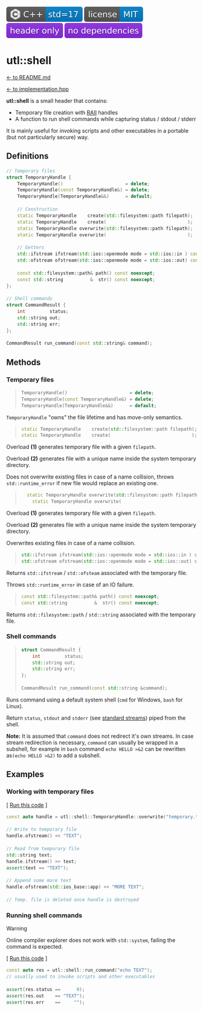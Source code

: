 [<img src ="images/icon_cpp_std_17.svg">](https://en.wikipedia.org/wiki/C%2B%2B#Standardization)
[<img src ="images/icon_license_mit.svg">](./LICENSE.md)
[<img src ="images/icon_header_only.svg">](https://en.wikipedia.org/wiki/Header-only)
[<img src ="images/icon_no_dependencies.svg">](https://github.com/DmitriBogdanov/UTL/tree/master/single_include)

# utl::shell

[<- to README.md](..)

[<- to implementation.hpp](https://github.com/DmitriBogdanov/UTL/blob/master/include/UTL/shell.hpp)

**utl::shell** is a small header that contains:

- Temporary file creation with [RAII](https://en.cppreference.com/w/cpp/language/raii.html) handles
- A function to run shell commands while capturing status / stdout / stderr

It is mainly useful for invoking scripts and other executables in a portable (but not particularly secure) way.

## Definitions

```cpp
// Temporary files
struct TemporaryHandle {
    TemporaryHandle()                       = delete;
    TemporaryHandle(const TemporaryHandle&) = delete;
    TemporaryHandle(TemporaryHandle&&)      = default;
    
    // Construction
    static TemporaryHandle    create(std::filesystem::path filepath);
    static TemporaryHandle    create(                              );
	static TemporaryHandle overwrite(std::filesystem::path filepath);
    static TemporaryHandle overwrite(                              );
    
    // Getters
    std::ifstream ifstream(std::ios::openmode mode = std::ios::in ) const;
    std::ofstream ofstream(std::ios::openmode mode = std::ios::out) const;
    
    const std::filesystem::path& path() const noexcept;
    const std::string          &  str() const noexcept;
};

// Shell commands
struct CommandResult {
    int         status;
    std::string out;
    std::string err;
};

CommandResult run_command(const std::string& command);
```

## Methods

### Temporary files

> ```cpp
> TemporaryHandle()                       = delete;
> TemporaryHandle(const TemporaryHandle&) = delete;
> TemporaryHandle(TemporaryHandle&&)      = default;
> ```

`TemporaryHandle` "owns" the file lifetime and has move-only semantics. 

> ```cpp
> static TemporaryHandle    create(std::filesystem::path filepath); // (1)
> static TemporaryHandle    create(                              ); // (2)
> ```

Overload **(1)** generates temporary file with a given `filepath`.

Overload **(2)** generates file with a unique name inside the system temporary directory.

Does not overwrite existing files in case of a name collision, throws `std::runtime_error` if new file would replace an existing one.

> ```cpp
> 	static TemporaryHandle overwrite(std::filesystem::path filepath);
>     static TemporaryHandle overwrite(                              );
> ```

Overload **(1)** generates temporary file with a given `filepath`.

Overload **(2)** generates file with a unique name inside the system temporary directory.

Overwrites existing files in case of a name collision.

> ```cpp
> std::ifstream ifstream(std::ios::openmode mode = std::ios::in ) const;
> std::ofstream ofstream(std::ios::openmode mode = std::ios::out) const;
> ```

Returns `std::ifstream` / `std::ofsteam` associated with the temporary file.

Throws `std::runtime_error` in case of an IO failure.

> ```cpp
> const std::filesystem::path& path() const noexcept;
> const std::string          &  str() const noexcept;
> ```

Returns `std::filesystem::path` / `std::string` associated with the temporary file.

### Shell commands

> ```cpp
> struct CommandResult {
>     int         status;
>     std::string out;
>     std::string err;
> };
>
> CommandResult run_command(const std::string &command);
> ```

Runs command using a default system shell (`cmd` for Windows, `bash` for Linux).

Return `status`, `stdout` and `stderr` (see [standard streams](https://en.wikipedia.org/wiki/Standard_streams)) piped from the shell.

**Note:** It is assumed that `command` does not redirect it's own streams. In case stream redirection is necessary, `command` can usually be wrapped in a subshell, for example in `bash` command `echo HELLO >&2` can be rewritten as`(echo HELLO >&2)` to add a subshell.

## Examples

### Working with temporary files

[ [Run this code](https://godbolt.org/#g:!((g:!((g:!((h:codeEditor,i:(filename:'1',fontScale:14,fontUsePx:'0',j:1,lang:c%2B%2B,selection:(endColumn:1,endLineNumber:5,positionColumn:1,positionLineNumber:5,selectionStartColumn:1,selectionStartLineNumber:5,startColumn:1,startLineNumber:5),source:'%23include+%3Chttps://raw.githubusercontent.com/DmitriBogdanov/UTL/master/single_include/UTL.hpp%3E%0A%0Aint+main()+%7B%0A++++const+auto+handle+%3D+utl::shell::TemporaryHandle::overwrite(%22temporary.txt%22)%3B%0A%0A++++//+Write+to+temporary+file%0A++++handle.ofstream()+%3C%3C+%22TEXT%22%3B%0A%0A++++//+Read+from+temporary+file%0A++++std::string+text%3B%0A++++handle.ifstream()+%3E%3E+text%3B%0A++++assert(text+%3D%3D+%22TEXT%22)%3B%0A%0A++++//+Append+some+more+text%0A++++handle.ofstream(std::ios_base::app)+%3C%3C+%22MORE+TEXT%22%3B%0A%0A++++//+Temp.+file+is+deleted+once+handle+is+destroyed%0A%7D%0A'),l:'5',n:'0',o:'C%2B%2B+source+%231',t:'0')),k:71.71783148269105,l:'4',n:'0',o:'',s:0,t:'0'),(g:!((g:!((h:compiler,i:(compiler:clang1600,filters:(b:'0',binary:'1',binaryObject:'1',commentOnly:'0',debugCalls:'1',demangle:'0',directives:'0',execute:'0',intel:'0',libraryCode:'0',trim:'1',verboseDemangling:'0'),flagsViewOpen:'1',fontScale:14,fontUsePx:'0',j:1,lang:c%2B%2B,libs:!(),options:'-std%3Dc%2B%2B17+-O2',overrides:!(),selection:(endColumn:1,endLineNumber:1,positionColumn:1,positionLineNumber:1,selectionStartColumn:1,selectionStartLineNumber:1,startColumn:1,startLineNumber:1),source:1),l:'5',n:'0',o:'+x86-64+clang+16.0.0+(Editor+%231)',t:'0')),header:(),l:'4',m:50,n:'0',o:'',s:0,t:'0'),(g:!((h:output,i:(compilerName:'x86-64+clang+16.0.0',editorid:1,fontScale:14,fontUsePx:'0',j:1,wrap:'1'),l:'5',n:'0',o:'Output+of+x86-64+clang+16.0.0+(Compiler+%231)',t:'0')),k:46.69421860597116,l:'4',m:50,n:'0',o:'',s:0,t:'0')),k:28.282168517308946,l:'3',n:'0',o:'',t:'0')),l:'2',n:'0',o:'',t:'0')),version:4) ]

```cpp
const auto handle = utl::shell::TemporaryHandle::overwrite("temporary.txt");

// Write to temporary file
handle.ofstream() << "TEXT";

// Read from temporary file
std::string text;
handle.ifstream() >> text;
assert(text == "TEXT");

// Append some more text
handle.ofstream(std::ios_base::app) << "MORE TEXT";

// Temp. file is deleted once handle is destroyed
```

### Running shell commands

> [!Warning]
> Online compiler explorer does not work with `std::system`, failing the command is expected.

[ [Run this code](https://godbolt.org/#g:!((g:!((g:!((h:codeEditor,i:(filename:'1',fontScale:14,fontUsePx:'0',j:1,lang:c%2B%2B,selection:(endColumn:34,endLineNumber:8,positionColumn:34,positionLineNumber:8,selectionStartColumn:34,selectionStartLineNumber:8,startColumn:34,startLineNumber:8),source:'%23include+%3Chttps://raw.githubusercontent.com/DmitriBogdanov/UTL/master/single_include/UTL.hpp%3E%0A%0Aint+main()+%7B%0A++++const+auto+res+%3D+utl::shell::run_command(%22echo+TEXT%22)%3B%0A++++//+usually+used+to+invoke+scripts+and+other+executables%0A%0A++++assert(res.status+%3D%3D++++++0)%3B%0A++++assert(res.out++++%3D%3D+%22TEXT%22)%3B%0A++++assert(res.err++++%3D%3D+++++%22%22)%3B%0A%7D%0A'),l:'5',n:'0',o:'C%2B%2B+source+%231',t:'0')),k:71.71783148269105,l:'4',n:'0',o:'',s:0,t:'0'),(g:!((g:!((h:compiler,i:(compiler:clang1600,filters:(b:'0',binary:'1',binaryObject:'1',commentOnly:'0',debugCalls:'1',demangle:'0',directives:'0',execute:'0',intel:'0',libraryCode:'0',trim:'1',verboseDemangling:'0'),flagsViewOpen:'1',fontScale:14,fontUsePx:'0',j:1,lang:c%2B%2B,libs:!(),options:'-std%3Dc%2B%2B17+-O2',overrides:!(),selection:(endColumn:1,endLineNumber:1,positionColumn:1,positionLineNumber:1,selectionStartColumn:1,selectionStartLineNumber:1,startColumn:1,startLineNumber:1),source:1),l:'5',n:'0',o:'+x86-64+clang+16.0.0+(Editor+%231)',t:'0')),header:(),l:'4',m:50,n:'0',o:'',s:0,t:'0'),(g:!((h:output,i:(compilerName:'x86-64+clang+16.0.0',editorid:1,fontScale:14,fontUsePx:'0',j:1,wrap:'1'),l:'5',n:'0',o:'Output+of+x86-64+clang+16.0.0+(Compiler+%231)',t:'0')),k:46.69421860597116,l:'4',m:50,n:'0',o:'',s:0,t:'0')),k:28.282168517308946,l:'3',n:'0',o:'',t:'0')),l:'2',n:'0',o:'',t:'0')),version:4) ]

```cpp
const auto res = utl::shell::run_command("echo TEXT");
// usually used to invoke scripts and other executables

assert(res.status ==      0);
assert(res.out    == "TEXT");
assert(res.err    ==     "");
```